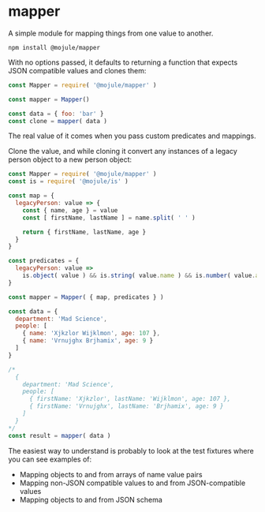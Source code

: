 # mapper

A simple module for mapping things from one value to another.

`npm install @mojule/mapper`

With no options passed, it defaults to returning a function that expects JSON
compatible values and clones them:

```javascript
const Mapper = require( '@mojule/mapper' )

const mapper = Mapper()

const data = { foo: 'bar' }
const clone = mapper( data )
```

The real value of it comes when you pass custom predicates and mappings.

Clone the value, and while cloning it convert any instances of a legacy person
object to a new person object:

```javascript
const Mapper = require( '@mojule/mapper' )
const is = require( '@mojule/is' )

const map = {
  legacyPerson: value => {
    const { name, age } = value
    const [ firstName, lastName ] = name.split( ' ' )

    return { firstName, lastName, age }
  }
}

const predicates = {
  legacyPerson: value =>
    is.object( value ) && is.string( value.name ) && is.number( value.age )
}

const mapper = Mapper( { map, predicates } )

const data = {
  department: 'Mad Science',
  people: [
    { name: 'Xjkzlor Wijklmon', age: 107 },
    { name: 'Vrnujghx Brjhamix', age: 9 }
  ]
}

/*
  {
    department: 'Mad Science',
    people: [
      { firstName: 'Xjkzlor', lastName: 'Wijklmon', age: 107 },
      { firstName: 'Vrnujghx', lastName: 'Brjhamix', age: 9 }
    ]
  }
*/
const result = mapper( data )
```

The easiest way to understand is probably to look at the test fixtures where you
can see examples of:

- Mapping objects to and from arrays of name value pairs
- Mapping non-JSON compatible values to and from JSON-compatible values
- Mapping objects to and from JSON schema
